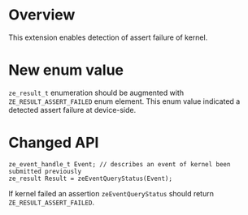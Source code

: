 # Overview

This extension enables detection of assert failure of kernel.

# New enum value

`ze_result_t` enumeration should be augmented with `ZE_RESULT_ASSERT_FAILED`
enum element. This enum value indicated a detected assert failure at
device-side.

# Changed API

```
ze_event_handle_t Event; // describes an event of kernel been submitted previously
ze_result Result = zeEventQueryStatus(Event);
```

If kernel failed an assertion `zeEventQueryStatus` should return
`ZE_RESULT_ASSERT_FAILED`.

